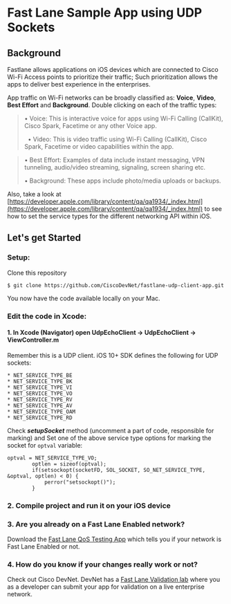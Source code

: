  # Fast Lane Sample App using UDP Sockets

## Background

Fastlane allows applications on iOS devices which are connected to Cisco Wi-Fi Access  points to prioritize their traffic; Such prioritization allows the apps to deliver best experience in the enterprises.

App traffic on Wi-Fi networks can be broadly classified as: **Voice**, **Video**, **Best Effort** and **Background**. Double clicking on each of the traffic types: 

> •	Voice: This is interactive voice for apps using Wi-Fi Calling (CallKit), Cisco Spark,  Facetime or any other Voice app.
> 
>  
> •	Video: This is video traffic using Wi-Fi Calling (CallKit),  Cisco Spark, Facetime or video capabilities within the app.

> •	Best Effort: Examples of data include instant messaging, VPN tunneling, audio/video streaming, signaling, screen sharing etc. 
> 
> •	Background: These apps include photo/media uploads or backups. 

Also, take a look at [https://developer.apple.com/library/content/qa/qa1934/_index.html](https://developer.apple.com/library/content/qa/qa1934/_index.html) to see how to set the service types for the different networking API within iOS.


## Let's get Started

### Setup:

Clone this repository

```
$ git clone https://github.com/CiscoDevNet/fastlane-udp-client-app.git
```

You now have the code available locally on your Mac.

### Edit the code in Xcode:

#### 1. In Xcode (Navigator) open UdpEchoClient -> UdpEchoClient -> ViewController.m

Remember this is a UDP client. iOS 10+ SDK defines the following for UDP sockets:

```
* NET_SERVICE_TYPE_BE
* NET_SERVICE_TYPE_BK
* NET_SERVICE_TYPE_VI
* NET_SERVICE_TYPE_VO
* NET_SERVICE_TYPE_RV
* NET_SERVICE_TYPE_AV
* NET_SERVICE_TYPE_OAM
* NET_SERVICE_TYPE_RD

```

Check ***_setupSocket_*** method (uncomment a part of code, responsible for marking) and Set one of the above service type options for marking the socket for `optval` variable:

```
optval = NET_SERVICE_TYPE_VO;
        optlen = sizeof(optval);
        if(setsockopt(socketFD, SOL_SOCKET, SO_NET_SERVICE_TYPE, &optval, optlen) < 0) {
            perror("setsockopt()");
        }

```



### 2. Compile project and run it on your iOS device

### 3. Are you already on a Fast Lane Enabled network?
Download the [Fast Lane QoS Testing App](https://itunes.apple.com/us/app/fast-lane-qos/id1217974755?mt=8) which tells you if your network is Fast Lane Enabled or not.

### 4. How do you know if your changes really work or not? 
Check out Cisco DevNet. DevNet has a [Fast Lane Validation lab](https://devnet.cisco.com/site/fast-lane/) where you as a developer can submit your app for validation on a live enterprise network.


